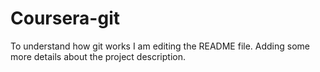 # Coursera-git
To understand how git works
I am editing the README file. Adding some more details about the project description.
